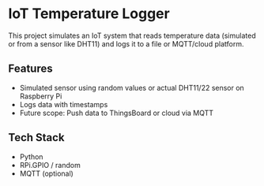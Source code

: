 # IoT Temperature Logger

This project simulates an IoT system that reads temperature data (simulated or from a sensor like DHT11) and logs it to a file or MQTT/cloud platform.

## Features
- Simulated sensor using random values or actual DHT11/22 sensor on Raspberry Pi
- Logs data with timestamps
- Future scope: Push data to ThingsBoard or cloud via MQTT

## Tech Stack
- Python
- RPi.GPIO / random
- MQTT (optional)
